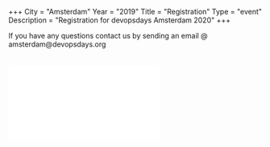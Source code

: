 +++
City = "Amsterdam"
Year = "2019"
Title = "Registration"
Type = "event"
Description = "Registration for devopsdays Amsterdam 2020"
+++

<div class = "col-md-12">If you have any questions contact us by sending an email @ amsterdam@devopsdays.org</div>

<br>
<br>

<div class = "col-md-12"><iframe width=“100%” height=“800" frameborder=“0” marginheight=“0" marginwidth=“0” allowtransparency=“true” src=“https://www.crowdcast.io/e/devopdays-online?navlinks=false&embed=true” style=“border: 1px solid #EEE;border-radius:3px” allowfullscreen=“true” webkitallowfullscreen=“true” mozallowfullscreen=“true” allow=“microphone; camera;“></iframe></div>
